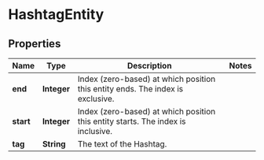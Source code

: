

# HashtagEntity


## Properties

| Name | Type | Description | Notes |
|------------ | ------------- | ------------- | -------------|
|**end** | **Integer** | Index (zero-based) at which position this entity ends.  The index is exclusive. |  |
|**start** | **Integer** | Index (zero-based) at which position this entity starts.  The index is inclusive. |  |
|**tag** | **String** | The text of the Hashtag. |  |



